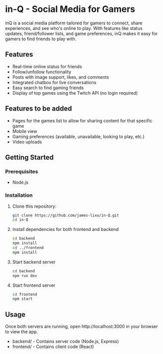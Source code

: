 # in-Q - Social Media for Gamers

inQ is a social media platform tailored for gamers to connect, share experiences, and see who's online to play. With features like status updates, friend/follower lists, and game preferences, inQ makes it easy for gamers to find friends to play with.

## Features
- Real-time online status for friends
- Follow/unfollow functionality
- Posts with image support, likes, and comments
- Integrated chatbox for live conversations
- Easy search to find gaming friends
- Display of top games using the Twitch API (no login required)

## Features to be added
- Pages for the games list to allow for sharing content for that specific game
- Mobile view
- Gaming preferences (available, unavailable, looking to play, etc.)
- Video uploads

## Getting Started

### Prerequisites
- Node.js

### Installation

1. Clone this repository:
     ```bash
     git clone https://github.com/james-lixu/in-Q.git
     cd in-Q
2. Install dependencies for both frontend and backend
     ```bash
     cd backend
     npm install
     cd ../frontend
     npm install
4. Start backend server
     ```bash
     cd backend
     npm run dev
6. Start frontend server
      ```bash
     cd frontend
     npm start

## Usage

Once both servers are running, open http://localhost:3000 in your browser to view the app.
  - backend/ - Contains server code (Node.js, Express)
  - frontend/ - Contains client code (React)
